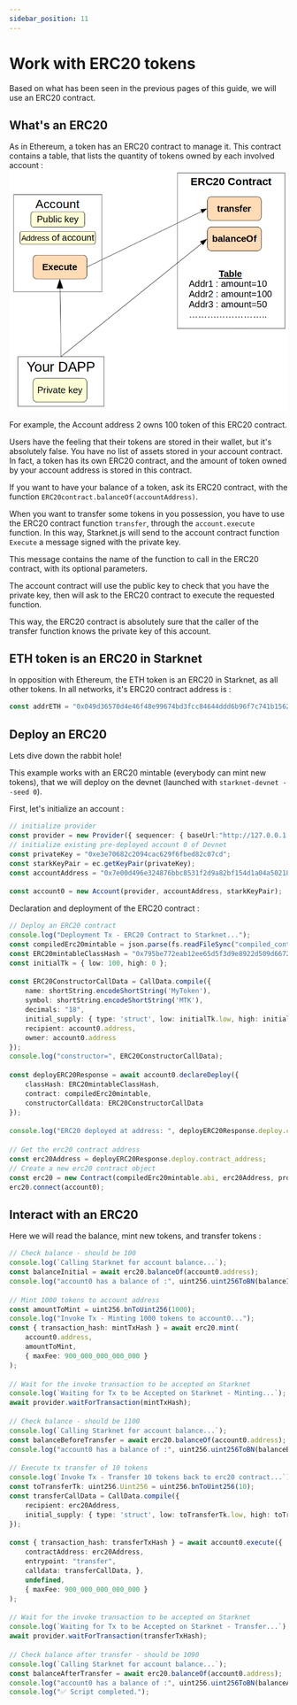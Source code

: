 ```yaml
---
sidebar_position: 11
---
```


# Work with ERC20 tokens

Based on what has been seen in the previous pages of this guide, we will use an ERC20 contract.

## What's an ERC20

As in Ethereum, a token has an ERC20 contract to manage it. This contract contains a table, that lists the quantity of tokens owned by each involved account :
![](./pictures/ERC20.png)

For example, the Account address 2 owns 100 token of this ERC20 contract.

Users have the feeling that their tokens are stored in their wallet, but it's absolutely false. You have no list of assets stored in your account contract. In fact, a token has its own ERC20 contract, and the amount of token owned by your account address is stored in this contract.

If you want to have your balance of a token, ask its ERC20 contract, with the function `ERC20contract.balanceOf(accountAddress)`.

When you want to transfer some tokens in you possession, you have to use the ERC20 contract function `transfer`, through the `account.execute` function. In this way, Starknet.js will send to the account contract function `Execute` a message signed with the private key.

This message contains the name of the function to call in the ERC20 contract, with its optional parameters.

The account contract will use the public key to check that you have the private key, then will ask to the ERC20 contract to execute the requested function.

This way, the ERC20 contract is absolutely sure that the caller of the transfer function knows the private key of this account.

## ETH token is an ERC20 in Starknet

In opposition with Ethereum, the ETH token is an ERC20 in Starknet, as all other tokens. In all networks, it's ERC20 contract address is :

```typescript
const addrETH = "0x049d36570d4e46f48e99674bd3fcc84644ddd6b96f7c741b1562b82f9e004dc7";
```

## Deploy an ERC20

Lets dive down the rabbit hole!

This example works with an ERC20 mintable (everybody can mint new tokens), that we will deploy on the devnet (launched with `starknet-devnet --seed 0`).

First, let's initialize an account :

```typescript
// initialize provider
const provider = new Provider({ sequencer: { baseUrl:"http://127.0.0.1:5050"  } });
// initialize existing pre-deployed account 0 of Devnet
const privateKey = "0xe3e70682c2094cac629f6fbed82c07cd";
const starkKeyPair = ec.getKeyPair(privateKey);
const accountAddress = "0x7e00d496e324876bbc8531f2d9a82bf154d1a04a50218ee74cdd372f75a551a";

const account0 = new Account(provider, accountAddress, starkKeyPair);
```

Declaration and deployment of the ERC20 contract :

```typescript
// Deploy an ERC20 contract
console.log("Deployment Tx - ERC20 Contract to Starknet...");
const compiledErc20mintable = json.parse(fs.readFileSync("compiled_contracts/ERC20MintableOZ051.json").toString("ascii"));
const ERC20mintableClassHash = "0x795be772eab12ee65d5f3d9e8922d509d6672039978acc98697c0a563669e8";
const initialTk = { low: 100, high: 0 };

const ERC20ConstructorCallData = CallData.compile({
    name: shortString.encodeShortString('MyToken'),
    symbol: shortString.encodeShortString('MTK'),
    decimals: "18",
    initial_supply: { type: 'struct', low: initialTk.low, high: initialTk.high },
    recipient: account0.address,
    owner: account0.address
});
console.log("constructor=", ERC20ConstructorCallData);

const deployERC20Response = await account0.declareDeploy({
    classHash: ERC20mintableClassHash,
    contract: compiledErc20mintable,
    constructorCalldata: ERC20ConstructorCallData
});

console.log("ERC20 deployed at address: ", deployERC20Response.deploy.contract_address);

// Get the erc20 contract address
const erc20Address = deployERC20Response.deploy.contract_address;
// Create a new erc20 contract object
const erc20 = new Contract(compiledErc20mintable.abi, erc20Address, provider);
erc20.connect(account0);
```

## Interact with an ERC20

Here we will read the balance, mint new tokens, and transfer tokens :

```typescript
// Check balance - should be 100
console.log(`Calling Starknet for account balance...`);
const balanceInitial = await erc20.balanceOf(account0.address);
console.log("account0 has a balance of :", uint256.uint256ToBN(balanceInitial.balance).toString());

// Mint 1000 tokens to account address
const amountToMint = uint256.bnToUint256(1000);
console.log("Invoke Tx - Minting 1000 tokens to account0...");
const { transaction_hash: mintTxHash } = await erc20.mint(
	account0.address,
	amountToMint,
	{ maxFee: 900_000_000_000_000 }
);

// Wait for the invoke transaction to be accepted on Starknet
console.log(`Waiting for Tx to be Accepted on Starknet - Minting...`);
await provider.waitForTransaction(mintTxHash);

// Check balance - should be 1100
console.log(`Calling Starknet for account balance...`);
const balanceBeforeTransfer = await erc20.balanceOf(account0.address);
console.log("account0 has a balance of :", uint256.uint256ToBN(balanceBeforeTransfer.balance).toString());

// Execute tx transfer of 10 tokens
console.log(`Invoke Tx - Transfer 10 tokens back to erc20 contract...`);
const toTransferTk: uint256.Uint256 = uint256.bnToUint256(10);
const transferCallData = CallData.compile({
	recipient: erc20Address,
	initial_supply: { type: 'struct', low: toTransferTk.low, high: toTransferTk.high }
});

const { transaction_hash: transferTxHash } = await account0.execute({
	contractAddress: erc20Address,
	entrypoint: "transfer",
	calldata: transferCallData, },
	undefined,
	{ maxFee: 900_000_000_000_000 }
);

// Wait for the invoke transaction to be accepted on Starknet
console.log(`Waiting for Tx to be Accepted on Starknet - Transfer...`);
await provider.waitForTransaction(transferTxHash);

// Check balance after transfer - should be 1090
console.log(`Calling Starknet for account balance...`);
const balanceAfterTransfer = await erc20.balanceOf(account0.address);
console.log("account0 has a balance of :", uint256.uint256ToBN(balanceAfterTransfer.balance).toString());
console.log("✅ Script completed.");
```
